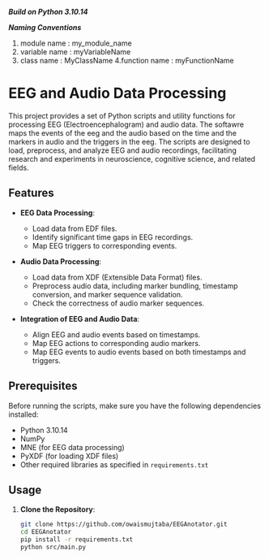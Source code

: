 ***Build on Python 3.10.14***

***Naming Conventions***
1. module name : my_module_name
2. variable name : myVariableName
3. class name : MyClassName
4.function name : myFunctionName

# EEG and Audio Data Processing

This project provides a set of Python scripts and utility functions for processing EEG (Electroencephalogram) and audio data. The softawre maps the events of the eeg and the audio based on the time and the markers in audio and the triggers in the eeg. The scripts are designed to load, preprocess, and analyze EEG and audio recordings, facilitating research and experiments in neuroscience, cognitive science, and related fields.

## Features
- **EEG Data Processing**:
  - Load data from EDF files.
  - Identify significant time gaps in EEG recordings.
  - Map EEG triggers to corresponding events.
  
- **Audio Data Processing**:
  - Load data from XDF (Extensible Data Format) files.
  - Preprocess audio data, including marker bundling, timestamp conversion, and marker sequence validation.
  - Check the correctness of audio marker sequences.

- **Integration of EEG and Audio Data**:
  - Align EEG and audio events based on timestamps.
  - Map EEG actions to corresponding audio markers.
  - Map EEG events to audio events based on both timestamps and triggers.

  
## Prerequisites

Before running the scripts, make sure you have the following dependencies installed:

- Python 3.10.14
- NumPy
- MNE (for EEG data processing)
- PyXDF (for loading XDF files)
- Other required libraries as specified in `requirements.txt`

## Usage

1. **Clone the Repository**:
   ```bash
   git clone https://github.com/owaismujtaba/EEGAnotator.git
   cd EEGAnotator
   pip install -r requirements.txt
   python src/main.py
